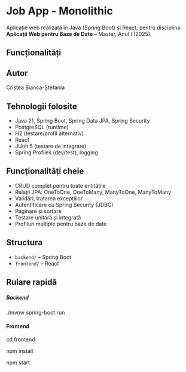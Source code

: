 # Job App - Monolithic
Aplicație web realizată în Java (Spring Boot) și React, pentru disciplina **Aplicații Web pentru Baze de Date** – Master, Anul I (2025).

## Funcționalități
## Autor
Cristea Bianca-Ștefania
 
## Tehnologii folosite
- Java 21, Spring Boot, Spring Data JPA, Spring Security
- PostgreSQL (runtime)
- H2 (testare/profil alternativ)
- React
- JUnit 5 (testare de integrare)
- Spring Profiles (dev/test), logging
 
## Funcționalități cheie
- CRUD complet pentru toate entitățile
- Relații JPA: OneToOne, OneToMany, ManyToOne, ManyToMany
- Validări, tratarea excepțiilor
- Autentificare cu Spring Security (JDBC)
- Paginare și sortare
- Testare unitară și integrată
- Profiluri multiple pentru baze de date

## Structura
- `backend/` – Spring Boot
- `frontend/` – React

## Rulare rapidă
##### Backend
./mvnw spring-boot:run

#### Frontend
cd frontend

npm install

npm start